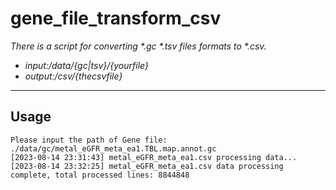 # gene_file_transform_csv
*There is a script for converting \*.gc \*.tsv files formats to \*.csv.*

- *input:/data/{gc|tsv}/{yourfile}*
- *output:/csv/{thecsvfile}*

---

## Usage

```
Please input the path of Gene file: ./data/gc/metal_eGFR_meta_ea1.TBL.map.annot.gc
[2023-08-14 23:31:43] metal_eGFR_meta_ea1.csv processing data...
[2023-08-14 23:32:25] metal_eGFR_meta_ea1.csv data processing complete, total processed lines: 8844848
```

